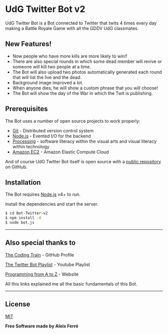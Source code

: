 # UdG Twitter Bot v2

UdG Twitter Bot is a Bot connected to Twitter that twits 4 times every day making a Battle Royale Game with all the GDDV UdG classmates.


## New Features!

  - Now people who have more kills are more likely to win!!
  - There are also special rounds in which some dead member will revive or someone will kill two people at a time.
  - The Bot will also upload two photos automatically generated each round that will list the live and the dead.
  - Background image improved a lot.
  - When anyone dies, he will show a custom phrase that you will choose!
  - The Bot will show the day of the War in which the Twit is publishing.


## Prerequisites

The Bot uses a number of open source projects to work properly:

* [Git] - Distributed version control system
* [Node.js] - Evented I/O for the backend
* [Processing] - software literacy within the visual arts and visual literacy within technology
* [Amazon EC2] - Amazon Elastic Compute Cloud

And of course UdG Twitter Bot itself is open source with a [public repository][dill]
 on GitHub.

## Installation

The Bot requires [Node.js] v4+ to run.

Install the dependencies and start the server.

```sh
$ cd Bot-Twitter-v2
$ npm install -d
$ node bot.js
```

----

## Also special thanks to

[The Coding Train] - GitHub Profile

[The Twitter Bot Playlist] - Youtube Playlist

[Programming from A to Z] - Website


All this links explained me all the basic fundamentals of this Bot.


----

## License

[MIT]


**Free Software made by Aleix Ferré**


   [dill]: <https://github.com/CatalaHD>
   [Processing]: <https://processing.org/download/>
   [Git]: <https://git-scm.com/downloads>
   [node.js]: <http://nodejs.org>
   [MIT]: <https://github.com/CatalaHD/Bot-Twitter-v2/blob/master/LICENSE>
   [Amazon EC2]: <https://eu-west-3.console.aws.amazon.com/ec2/v2/home?region=eu-west-3#Home:>
   [The Coding Train]: <https://github.com/CodingTrain>
   [The Twitter Bot Playlist]: <https://www.youtube.com/playlist?list=PLRqwX-V7Uu6atTSxoRiVnSuOn6JHnq2yV>
   [Programming from A to Z]: <https://shiffman.net/a2z/twitter-bots/>